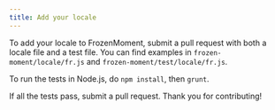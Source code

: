 ```yaml
---
title: Add your locale
---
```



To add your locale to FrozenMoment, submit a pull request with both a locale file and a test file. You can find examples in `frozen-moment/locale/fr.js` and `frozen-moment/test/locale/fr.js`.

To run the tests in Node.js, do `npm install`, then `grunt`.

If all the tests pass, submit a pull request.  Thank you for contributing!
